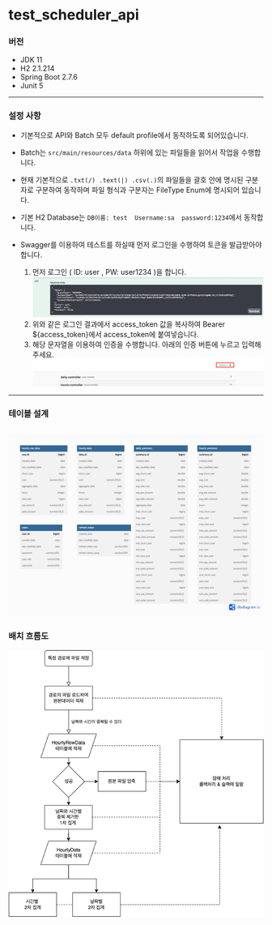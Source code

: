 # test_scheduler_api

### 버전

- JDK 11
- H2 2.1.214
- Spring Boot 2.7.6
- Junit 5

---
### 설정 사항 

- 기본적으로 API와 Batch 모두 default profile에서 동작하도록 되어있습니다.
  

- Batch는 ```src/main/resources/data``` 하위에 있는 파일들을 읽어서 작업을 수행합니다.
  

- 현재 기본적으로 ```.txt(/) .text(|) .csv(.)```의 파일들을 괄호 안에 명시된 구분자로 구분하여 동작하며 
파일 형식과 구분자는 FileType Enum에 명시되어 있습니다.
  

- 기본 H2 Database는 ```DB이름: test  Username:sa  password:1234```에서 동작합니다. 
  

- Swagger를 이용하여 테스트를 하실때 먼저 로그인을 수행하여 토큰을 발급받아야합니다.
  1. 먼저 로그인 ( ID: user , PW: user1234 )을 합니다.
  ![로그인 결과](img/loginResult.png)
  2. 위와 같은 로그인 결과에서 access_token 값을 복사하여
  Bearer ${access_token}에서 access_token에 붙여넣습니다.
  3. 해당 문자열을 이용하여 인증을 수행합니다. 아래의 인증 버튼에 누르고 입력해 주세요.
  ![auth](img/auth.png)
 
---
### 테이블 설계
![테이블 구조](img/db_model.png)
---
### 배치 흐름도 
![!흐름도](img/process.png)



